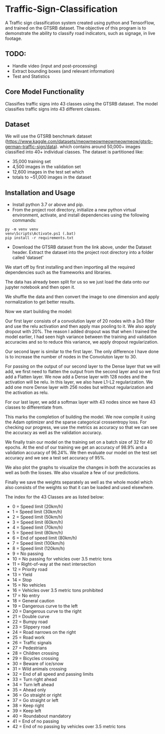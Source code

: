 # Traffic-Sign-Classification
A Traffic sign classification system created using python and TensorFlow, and trained on the GTSRB dataset.
The objective of this program is to demonstrate the ability to classify road indicators, such as signage, in live footage.

## TODO:
* Handle video (input and post-processing)
* Extract bounding boxes (and relevant information)
* Test and Statistics

## Core Model Functionality
Classifies traffic signs into 43 classes using the GTSRB dataset. The model classifies traffic signs into 43 different classes.

## Dataset
We will use the GTSRB benchmark dataset (https://www.kaggle.com/datasets/meowmeowmeowmeowmeow/gtsrb-german-traffic-sign/data). which contains around 50,000+ images classified into 40+ individual classes. The dataset is partitioned like:
 * 35,000 training set
 * 4,500 images in the validation set
 * 12,600 images in the test set which
 * totals to ~51,000 images in the dataset

## Installation and Usage

* Install python 3.7 or above and pip.
* From the project root directory, initialize a new python virtual environment, activate, and install dependencies using the following commands:
```
py -m venv venv
venv\Scripts\Activate.ps1 (.bat)
pip install -r requirements.txt
```
* Download the GTSRB dataset from the link above, under the Dataset header. Extract the dataset into the project root directory into a folder called 'dataset'



We start off by first installing and then importing all the required dependencies such as the frameworks and libraries.

The data has already been split for us so we just load the data onto our jupyter notebook and then open it.

We shuffle the data and then convert the image to one dimension and apply normalization to get better results.

Now we start building the model:

Our first layer consists of a convolution layer of 20 nodes with a 3x3 filter and use the relu activation and then apply max pooling to it. We also apply dropout with 20%. The reason I added dropout was that when I trained the model earlier, I had seen high variance between the training and validation accuracies and so to reduce this variance, we apply dropout regularization.

Our second layer is similar to the first layer. The only difference I have done is to increase the number of nodes in the Convoluton layer to 30.

For passing on the output of our second layer to the Dense layer that we will add, we first need to flatten the output from the second layer and so we first add a Flatten layer. We now add a Dense layer with 128 nodes and the activation will be relu. In this layer, we also have L1-L2 regularization. We add one more Dense layer with 256 nodes but without regularization and the activation as relu.

For our last layer, we add a softmax layer with 43 nodes since we have 43 classes to differentiate from.

This marks the completion of building the model. We now compile it using the Adam optimizer and the sparse categorical crossentropy loss. For checking our progress, we use the metrics as accuracy so that we can see the accuracy as well as the validation accuracy.

We finally train our model on the training set on a batch size of 32 for 40 epochs. At the end of our training we get an accuracy of 98.9% and a validation accuracy of 96.24%. We then evaluate our model on the test set accuracy and we see a test set accuracy of 95%.

We also plot the graphs to visualize the changes in both the accuracies as well as both the losses. We also visualize a few of our predictions.

Finally we save the weights separately as well as the whole model which also consists of the weights so that it can be loaded and used elsewhere.

The index for the 43 Classes are as listed below:

- 0 = Speed limit (20km/h)
- 1 = Speed limit (30km/h)
- 2 = Speed limit (50km/h)
- 3 = Speed limit (60km/h)
- 4 = Speed limit (70km/h)
- 5 = Speed limit (80km/h)
- 6 = End of speed limit (80km/h)
- 7 = Speed limit (100km/h)
- 8 = Speed limit (120km/h)
- 9 = No passing
- 10 = No passing for vehicles over 3.5 metric tons
- 11 = Right-of-way at the next intersection
- 12 = Priority road
- 13 = Yield
- 14 = Stop
- 15 = No vehicles
- 16 = Vehicles over 3.5 metric tons prohibited
- 17 = No entry
- 18 = General caution
- 19 = Dangerous curve to the left
- 20 = Dangerous curve to the right
- 21 = Double curve
- 22 = Bumpy road
- 23 = Slippery road
- 24 = Road narrows on the right
- 25 = Road work
- 26 = Traffic signals
- 27 = Pedestrians
- 28 = Children crossing
- 29 = Bicycles crossing
- 30 = Beware of ice/snow
- 31 = Wild animals crossing
- 32 = End of all speed and passing limits
- 33 = Turn right ahead
- 34 = Turn left ahead
- 35 = Ahead only
- 36 = Go straight or right
- 37 = Go straight or left
- 38 = Keep right
- 39 = Keep left
- 40 = Roundabout mandatory
- 41 = End of no passing
- 42 = End of no passing by vehicles over 3.5 metric tons
